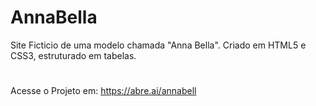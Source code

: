 # AnnaBella
Site Ficticio de uma modelo chamada "Anna Bella". Criado em HTML5 e CSS3, estruturado em tabelas.
#
Acesse o Projeto em: https://abre.ai/annabell
